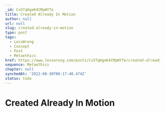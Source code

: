 ```yaml
---
_id: CuSTqHgeK4CMpWYTe
title: Created Already In Motion
author: null
url: null
slug: created-already-in-motion
type: post
tags:
  - LessWrong
  - Concept
  - Post
  - Metaethics
href: https://www.lesswrong.com/posts/CuSTqHgeK4CMpWYTe/created-already-in-motion
sequence: Metaethics
chapter: null
synchedAt: '2022-08-30T08:17:48.474Z'
status: todo
---
```


# Created Already In Motion
